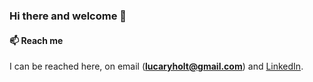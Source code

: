### Hi there and welcome 👋

<!--[![Anurag's github stats](https://github-readme-stats.vercel.app/api?username=lucaryholt&count_private=true&show_icons=true&theme=gruvbox)](https://github.com/anuraghazra/github-readme-stats)-->

#### 📫 Reach me
I can be reached here, on email (**lucaryholt@gmail.com**) and [LinkedIn](https://www.linkedin.com/in/lucaryholt/).

<!--[![ReadMe Card](https://github-readme-stats.vercel.app/api/pin/?username=lucaryholt&repo=knowledge_portal)](https://github.com/anuraghazra/github-readme-stats)
**lucaryholt/lucaryholt** is a ✨ _special_ ✨ repository because its `README.md` (this file) appears on your GitHub profile.

Here are some ideas to get you started:

- 🔭 I’m currently working on ...
- 🌱 I’m currently learning ...
- 👯 I’m looking to collaborate on ...
- 🤔 I’m looking for help with ...
- 💬 Ask me about ...
- 📫 How to reach me: ...
- 😄 Pronouns: ...
- ⚡ Fun fact: ...
-->
